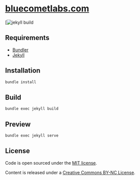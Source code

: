 # [bluecometlabs.com](https://bluecometlabs.com)

[![jekyll build]()

## Requirements

- [Bundler](https://bundler.io)
- [Jekyll](https://jekyllrb.com)

## Installation

```bash
bundle install
```

## Build

```bash
bundle exec jekyll build
```

## Preview

```bash
bundle exec jekyll serve
```

## License

Code is open sourced under the [MIT license](LICENSE).

Content is released under a [Creative Commons BY-NC License](http://creativecommons.org/licenses/by-nc/4.0/).
